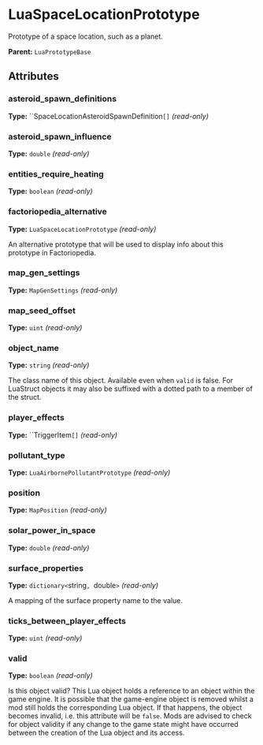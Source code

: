 # LuaSpaceLocationPrototype

Prototype of a space location, such as a planet.

**Parent:** `LuaPrototypeBase`

## Attributes

### asteroid_spawn_definitions

**Type:** ``SpaceLocationAsteroidSpawnDefinition`[]` _(read-only)_



### asteroid_spawn_influence

**Type:** `double` _(read-only)_



### entities_require_heating

**Type:** `boolean` _(read-only)_



### factoriopedia_alternative

**Type:** `LuaSpaceLocationPrototype` _(read-only)_

An alternative prototype that will be used to display info about this prototype in Factoriopedia.

### map_gen_settings

**Type:** `MapGenSettings` _(read-only)_



### map_seed_offset

**Type:** `uint` _(read-only)_



### object_name

**Type:** `string` _(read-only)_

The class name of this object. Available even when `valid` is false. For LuaStruct objects it may also be suffixed with a dotted path to a member of the struct.

### player_effects

**Type:** ``TriggerItem`[]` _(read-only)_



### pollutant_type

**Type:** `LuaAirbornePollutantPrototype` _(read-only)_



### position

**Type:** `MapPosition` _(read-only)_



### solar_power_in_space

**Type:** `double` _(read-only)_



### surface_properties

**Type:** `dictionary<`string`, `double`>` _(read-only)_

A mapping of the surface property name to the value.

### ticks_between_player_effects

**Type:** `uint` _(read-only)_



### valid

**Type:** `boolean` _(read-only)_

Is this object valid? This Lua object holds a reference to an object within the game engine. It is possible that the game-engine object is removed whilst a mod still holds the corresponding Lua object. If that happens, the object becomes invalid, i.e. this attribute will be `false`. Mods are advised to check for object validity if any change to the game state might have occurred between the creation of the Lua object and its access.

